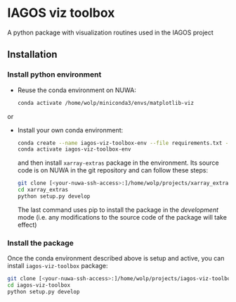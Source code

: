 # IAGOS viz toolbox

A python package with visualization routines used in the IAGOS project


## Installation

### Install python environment

- Reuse the conda environment on NUWA:
    ```sh
    conda activate /home/wolp/miniconda3/envs/matplotlib-viz
    ```

or

- Install your own conda environment:
    ```sh
    conda create --name iagos-viz-toolbox-env --file requirements.txt -c conda-forge
    conda activate iagos-viz-toolbox-env
    ```
    and then install `xarray-extras` package in the environment. Its source code is on NUWA in the git repository and can follow these steps:
    ```sh
    git clone [<your-nuwa-ssh-access>:]/home/wolp/projects/xarray_extras.git
    cd xarray_extras
    python setup.py develop
    ```
    The last command uses pip to install the package in the *development* mode (i.e. any modifications to the source code of the package will take effect)


### Install the package

Once the conda environment described above is setup and active, you can install `iagos-viz-toolbox` package:

```sh
git clone [<your-nuwa-ssh-access>:]/home/wolp/projects/iagos-viz-toolbox.git
cd iagos-viz-toolbox
python setup.py develop
```
